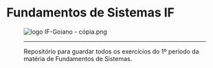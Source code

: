 # Fundamentos de Sistemas IF
 <figure>

  <img src="logo IF-Goiano - cópia.png" alt="logo IF-Goiano - cópia.png">
 
 ---
Repositório para guardar todos os exercícios do 1º período da matéria de Fundamentos de Sistemas.
